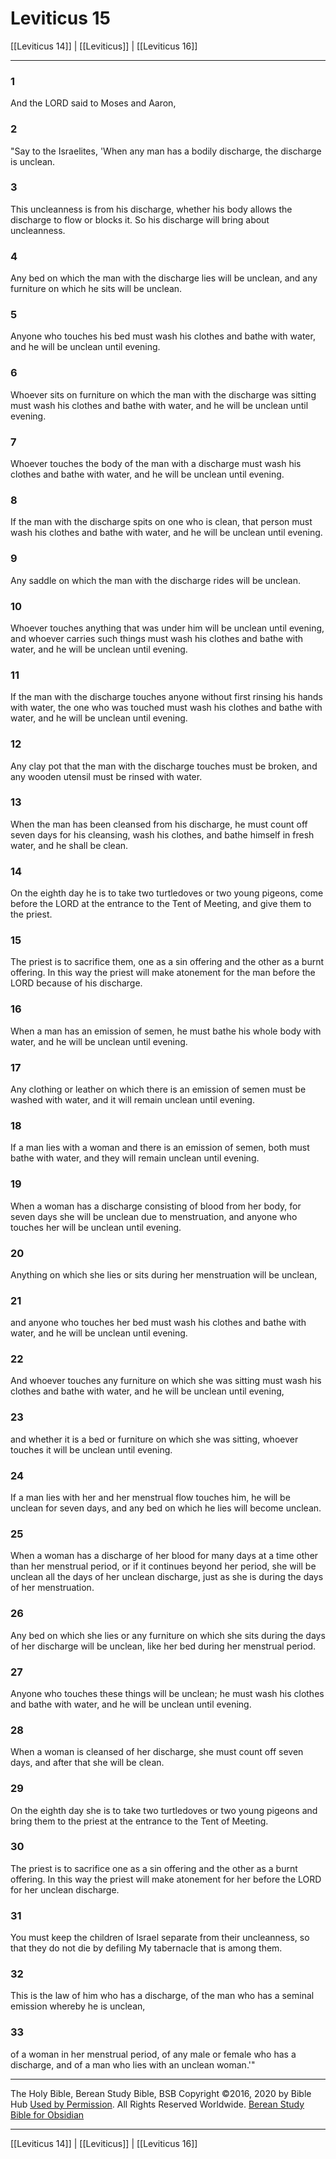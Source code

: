 # Leviticus 15

[[Leviticus 14]] | [[Leviticus]] | [[Leviticus 16]]

---

### 1
And the LORD said to Moses and Aaron,

### 2
"Say to the Israelites, 'When any man has a bodily discharge, the discharge is unclean.

### 3
This uncleanness is from his discharge, whether his body allows the discharge to flow or blocks it. So his discharge will bring about uncleanness.

### 4
Any bed on which the man with the discharge lies will be unclean, and any furniture on which he sits will be unclean.

### 5
Anyone who touches his bed must wash his clothes and bathe with water, and he will be unclean until evening.

### 6
Whoever sits on furniture on which the man with the discharge was sitting must wash his clothes and bathe with water, and he will be unclean until evening.

### 7
Whoever touches the body of the man with a discharge must wash his clothes and bathe with water, and he will be unclean until evening.

### 8
If the man with the discharge spits on one who is clean, that person must wash his clothes and bathe with water, and he will be unclean until evening.

### 9
Any saddle on which the man with the discharge rides will be unclean.

### 10
Whoever touches anything that was under him will be unclean until evening, and whoever carries such things must wash his clothes and bathe with water, and he will be unclean until evening.

### 11
If the man with the discharge touches anyone without first rinsing his hands with water, the one who was touched must wash his clothes and bathe with water, and he will be unclean until evening.

### 12
Any clay pot that the man with the discharge touches must be broken, and any wooden utensil must be rinsed with water.

### 13
When the man has been cleansed from his discharge, he must count off seven days for his cleansing, wash his clothes, and bathe himself in fresh water, and he shall be clean.

### 14
On the eighth day he is to take two turtledoves or two young pigeons, come before the LORD at the entrance to the Tent of Meeting, and give them to the priest.

### 15
The priest is to sacrifice them, one as a sin offering and the other as a burnt offering. In this way the priest will make atonement for the man before the LORD because of his discharge.

### 16
When a man has an emission of semen, he must bathe his whole body with water, and he will be unclean until evening.

### 17
Any clothing or leather on which there is an emission of semen must be washed with water, and it will remain unclean until evening.

### 18
If a man lies with a woman and there is an emission of semen, both must bathe with water, and they will remain unclean until evening.

### 19
When a woman has a discharge consisting of blood from her body, for seven days she will be unclean due to menstruation, and anyone who touches her will be unclean until evening.

### 20
Anything on which she lies or sits during her menstruation will be unclean,

### 21
and anyone who touches her bed must wash his clothes and bathe with water, and he will be unclean until evening.

### 22
And whoever touches any furniture on which she was sitting must wash his clothes and bathe with water, and he will be unclean until evening,

### 23
and whether it is a bed or furniture on which she was sitting, whoever touches it will be unclean until evening.

### 24
If a man lies with her and her menstrual flow touches him, he will be unclean for seven days, and any bed on which he lies will become unclean.

### 25
When a woman has a discharge of her blood for many days at a time other than her menstrual period, or if it continues beyond her period, she will be unclean all the days of her unclean discharge, just as she is during the days of her menstruation.

### 26
Any bed on which she lies or any furniture on which she sits during the days of her discharge will be unclean, like her bed during her menstrual period.

### 27
Anyone who touches these things will be unclean; he must wash his clothes and bathe with water, and he will be unclean until evening.

### 28
When a woman is cleansed of her discharge, she must count off seven days, and after that she will be clean.

### 29
On the eighth day she is to take two turtledoves or two young pigeons and bring them to the priest at the entrance to the Tent of Meeting.

### 30
The priest is to sacrifice one as a sin offering and the other as a burnt offering. In this way the priest will make atonement for her before the LORD for her unclean discharge.

### 31
You must keep the children of Israel separate from their uncleanness, so that they do not die by defiling My tabernacle that is among them.

### 32
This is the law of him who has a discharge, of the man who has a seminal emission whereby he is unclean,

### 33
of a woman in her menstrual period, of any male or female who has a discharge, and of a man who lies with an unclean woman.'"

---

The Holy Bible, Berean Study Bible, BSB
Copyright ©2016, 2020 by Bible Hub
[Used by Permission](https://berean.bible/terms.htm). All Rights Reserved Worldwide.
[Berean Study Bible for Obsidian](https://github.com/gapmiss/berean-study-bible-for-obsidian)

---

[[Leviticus 14]] | [[Leviticus]] | [[Leviticus 16]]

